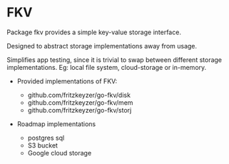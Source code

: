 # FKV
Package fkv provides a simple key-value storage interface.

Designed to abstract storage implementations away from usage.

Simplifies app testing, since it is trivial to swap between different storage implementations. 
Eg: local file system, cloud-storage or in-memory. 

- Provided implementations of FKV:
  - github.com/fritzkeyzer/go-fkv/disk
  - github.com/fritzkeyzer/go-fkv/mem
  - github.com/fritzkeyzer/go-fkv/storj

- Roadmap implementations
  - postgres sql
  - S3 bucket
  - Google cloud storage